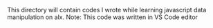This directory will contain codes I wrote while learning javascript data manipulation on alx.
Note: This code was written in VS Code editor 